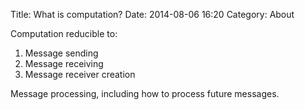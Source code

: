 Title: What is computation?
Date: 2014-08-06 16:20
Category: About

Computation reducible to:

1. Message sending
2. Message receiving
3. Message receiver creation

Message processing, including how to process future messages.
